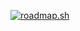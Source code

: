 [![roadmap.sh](https://roadmap.sh/card/tall/66e6dab0f34c8868ec6279e2?variant=dark)](https://roadmap.sh)
